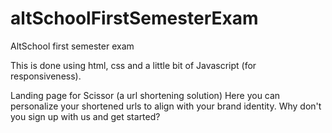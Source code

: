 # altSchoolFirstSemesterExam
AltSchool first semester exam

This is done using html, css and a little bit of Javascript (for responsiveness).

Landing page for Scissor (a url shortening solution)
Here you can personalize your shortened urls to align with your brand identity.
Why don't you sign up with us and get started?